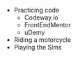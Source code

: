 - Practicing code
  - Codeway.io
  - FrontEndMentor
  - uDemy
 - Riding a motorcycle
 - Playing the Sims
